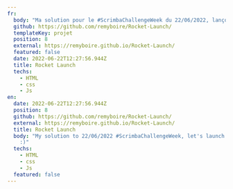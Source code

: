 ```yaml
---
fr:
  body: "Ma solution pour le #ScrimbaChallengeWeek du 22/06/2022, lançons cette fusée :)"
  github: https://github.com/remyboire/Rocket-Launch/
  templateKey: projet
  position: 8
  external: https://remyboire.github.io/Rocket-Launch/
  featured: false
  date: 2022-06-22T12:27:56.944Z
  title: Rocket Launch
  techs:
    - HTML
    - css
    - Js
en:
  date: 2022-06-22T12:27:56.944Z
  position: 8
  github: https://github.com/remyboire/Rocket-Launch/
  external: https://remyboire.github.io/Rocket-Launch/
  title: Rocket Launch
  body: "My solution to 22/06/2022 #ScrimbaChallengeWeek, let's launch this rocket! :)
    :)"
  techs:
    - HTML
    - css
    - Js
  featured: false
---
```

